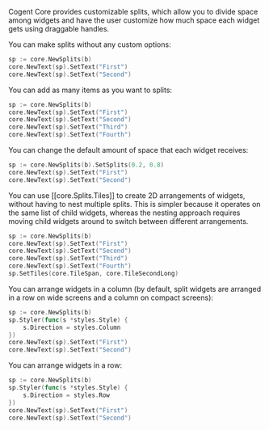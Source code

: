 Cogent Core provides customizable splits, which allow you to divide space among widgets and have the user customize how much space each widget gets using draggable handles.

You can make splits without any custom options:

```Go
sp := core.NewSplits(b)
core.NewText(sp).SetText("First")
core.NewText(sp).SetText("Second")
```

You can add as many items as you want to splits:

```Go
sp := core.NewSplits(b)
core.NewText(sp).SetText("First")
core.NewText(sp).SetText("Second")
core.NewText(sp).SetText("Third")
core.NewText(sp).SetText("Fourth")
```

You can change the default amount of space that each widget receives:

```Go
sp := core.NewSplits(b).SetSplits(0.2, 0.8)
core.NewText(sp).SetText("First")
core.NewText(sp).SetText("Second")
```

You can use [[core.Splits.Tiles]] to create 2D arrangements of widgets, without having to nest multiple splits.  This is simpler because it operates on the same list of child widgets, whereas the nesting approach requires moving child widgets around to switch between different arrangements.

```Go
sp := core.NewSplits(b)
core.NewText(sp).SetText("First")
core.NewText(sp).SetText("Second")
core.NewText(sp).SetText("Third")
core.NewText(sp).SetText("Fourth")
sp.SetTiles(core.TileSpan, core.TileSecondLong)
```

You can arrange widgets in a column (by default, split widgets are arranged in a row on wide screens and a column on compact screens):

```Go
sp := core.NewSplits(b)
sp.Styler(func(s *styles.Style) {
    s.Direction = styles.Column
})
core.NewText(sp).SetText("First")
core.NewText(sp).SetText("Second")
```

You can arrange widgets in a row:

```Go
sp := core.NewSplits(b)
sp.Styler(func(s *styles.Style) {
    s.Direction = styles.Row
})
core.NewText(sp).SetText("First")
core.NewText(sp).SetText("Second")
```
